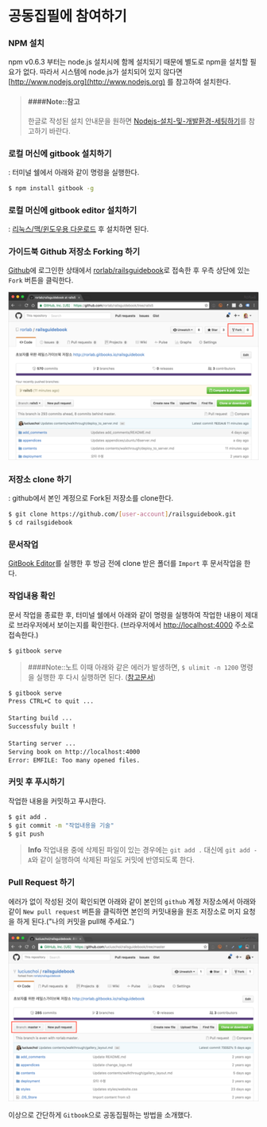 # 공동집필에 참여하기

### NPM 설치

npm v0.6.3 부터는 node.js 설치시에 함께 설치되기 때문에 별도로 npm을 설치할 필요가 없다. 따라서 시스템에 node.js가 설치되어 있지 않다면 [http://www.nodejs.org](http://www.nodejs.org) 를 참고하여 설치한다.

> #### \#\#\#\#Note::참고
> 한글로 작성된 설치 안내문을 원하면  [Nodejs-설치-및-개발환경-세팅하기](http://inspiredjw.tistory.com/entry/Nodejs-설치-및-개발환경-세팅하기)를 참고하기 바란다.

### 로컬 머신에 gitbook 설치하기

: 터미널 쉘에서 아래와 같이 명령을 실행한다.

```bash
$ npm install gitbook -g
```

### 로컬 머신에 gitbook editor 설치하기

: [리눅스/맥/윈도우용 다운로드](https://github.com/GitbookIO/editor/releases) 후 설치하면 된다.

### 가이드북 Github 저장소 Forking 하기

[Github](https://github.com)에 로그인한 상태에서 [rorlab/railsguidebook](https://github.com/rorlab/railsguidebook)로 접속한 후 우측 상단에 있는 `Fork` 버튼을 클릭한다.

![](/assets/2016-12-22_20-12-10_zpsxnmtoly0.png)

### 저장소 clone 하기

: github에서 본인 계정으로 Fork된 저장소를 clone한다.

```bash
$ git clone https://github.com/[user-account]/railsguidebook.git
$ cd railsgidebook
```

### 문서작업

[GitBook Editor](https://github.com/GitbookIO/editor)를 실행한 후 방금 전에 clone 받은 폴더를 `Import` 후 문서작업을 한다.

### 작업내용 확인

문서 작업을 종료한 후, 터미널 쉘에서 아래와 같이 명령을 실행하여 작업한 내용이 제대로 브라우저에서 보이는지를 확인한다. \(브라우저에서 [http://localhost:4000](http://localhost:4000) 주소로 접속한다.\)

```bash
$ gitbook serve
```

> ####Note::노트
> 이때 아래와 같은 에러가 발생하면, `$ ulimit -n 1200` 명령을 실행한 후 다시 실행하면 된다. \([참고문서](https://github.com/GitbookIO/gitbook/issues/214)\)

```bash
$ gitbook serve
Press CTRL+C to quit ...

Starting build ...
Successfuly built !

Starting server ...
Serving book on http://localhost:4000
Error: EMFILE: Too many opened files.
```

### 커밋 후 푸시하기

작업한 내용을 커밋하고 푸시한다.

```bash
$ git add .
$ git commit -m "작업내용을 기술"
$ git push
```

> **Info** 작업내용 중에 삭제된 파일이 있는 경우에는 `git add .` 대신에 `git add -A`와 같이 실행하여 삭제된 파일도 커밋에 반영되도록 한다.

### Pull Request 하기

에러가 없이 작성된 것이 확인되면 아래와 같이 본인의 `github` 계정 저장소에서 아래와 같이 `New pull request` 버튼을 클릭하면 본인의 커밋내용을 원조 저장소로 머지 요청을 하게 된다.\("나의 커밋을 pull해 주세요."\)

![](/assets/2016-12-22_21-03-58_zps6pg01sgt.png)

이상으로 간단하게 `Gitbook`으로 공동집필하는 방법을 소개했다.

